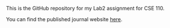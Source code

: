 This is the GitHub repository for my Lab2 assignment for CSE 110.

You can find the published journal website [here](https://etienne0601.github.io/CSE110_Lab2/).
